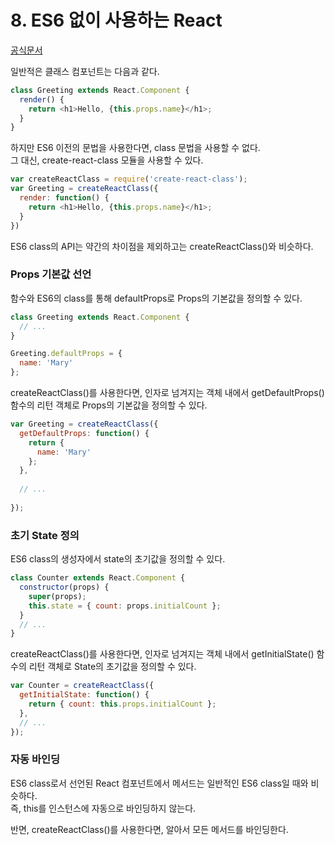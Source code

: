 # 8. ES6 없이 사용하는 React

[공식문서](https://ko.reactjs.org/docs/react-without-es6.html)

일반적은 클래스 컴포넌트는 다음과 같다.

```javascript
class Greeting extends React.Component {
  render() {
    return <h1>Hello, {this.props.name}</h1>;
  }
}
```

하지만 ES6 이전의 문법을 사용한다면, class 문법을 사용할 수 없다.  
그 대신, create-react-class 모듈을 사용할 수 있다.

```javascript
var createReactClass = require('create-react-class');
var Greeting = createReactClass({
  render: function() {
    return <h1>Hello, {this.props.name}</h1>;
  }
})
```

ES6 class의 API는 약간의 차이점을 제외하고는 createReactClass()와 비슷하다.

### Props 기본값 선언

함수와 ES6의 class를 통해 defaultProps로 Props의 기본값을 정의할 수 있다.

```javascript
class Greeting extends React.Component {
  // ...
}

Greeting.defaultProps = {
  name: 'Mary'
};
```

createReactClass()를 사용한다면, 인자로 넘겨지는 객체 내에서 getDefaultProps() 함수의 리턴 객체로 Props의 기본값을 정의할 수 있다.

```javascript
var Greeting = createReactClass({
  getDefaultProps: function() {
    return {
      name: 'Mary'
    };
  },
  
  // ...
  
});
```

### 초기 State 정의

ES6 class의 생성자에서 state의 초기값을 정의할 수 있다.

```javascript
class Counter extends React.Component {
  constructor(props) {
    super(props);
    this.state = { count: props.initialCount };
  }
  // ...
}
```

createReactClass()를 사용한다면, 인자로 넘겨지는 객체 내에서 getInitialState() 함수의 리턴 객체로 State의 초기값을 정의할 수 있다.

```javascript
var Counter = createReactClass({
  getInitialState: function() {
    return { count: this.props.initialCount };
  },
  // ...
});
```

### 자동 바인딩

ES6 class로서 선언된 React 컴포넌트에서 메서드는 일반적인 ES6 class일 때와 비슷하다.  
즉, this를 인스턴스에 자동으로 바인딩하지 않는다.

반면, createReactClass()를 사용한다면, 알아서 모든 메서드를 바인딩한다.

